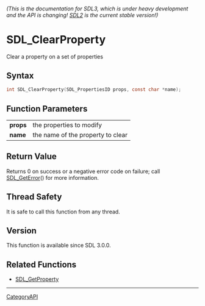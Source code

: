 ###### (This is the documentation for SDL3, which is under heavy development and the API is changing! [SDL2](https://wiki.libsdl.org/SDL2/) is the current stable version!)
# SDL_ClearProperty

Clear a property on a set of properties

## Syntax

```c
int SDL_ClearProperty(SDL_PropertiesID props, const char *name);

```

## Function Parameters

|               |                                   |
| ------------- | --------------------------------- |
| **props**     | the properties to modify          |
| **name**      | the name of the property to clear |

## Return Value

Returns 0 on success or a negative error code on failure; call
[SDL_GetError](SDL_GetError.md)() for more information.

## Thread Safety

It is safe to call this function from any thread.

## Version

This function is available since SDL 3.0.0.

## Related Functions

* [SDL_GetProperty](SDL_GetProperty.md)

----
[CategoryAPI](CategoryAPI.md)
